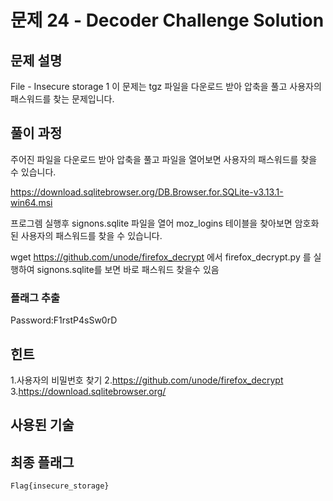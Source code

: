 # 문제 24 - Decoder Challenge Solution

## 문제 설명
File - Insecure storage 1
이 문제는 tgz 파일을 다운로드 받아 압축을 풀고 사용자의 패스워드를 찾는 문제입니다.

## 풀이 과정
주어진 파일을 다운로드 받아 압축을 풀고 파일을 열어보면 사용자의 패스워드를 찾을 수 있습니다.

https://download.sqlitebrowser.org/DB.Browser.for.SQLite-v3.13.1-win64.msi

프로그렘 실행후 signons.sqlite 파일을 열어 moz_logins 테이블을 찾아보면 암호화된 사용자의 패스워드를 찾을 수 있습니다.

wget https://github.com/unode/firefox_decrypt 에서 firefox_decrypt.py 를 실행하여 signons.sqlite를 보면 바로 패스워드 찾을수 있음


### 플래그 추출

Password:F1rstP4sSw0rD

## 힌트
1.사용자의 비밀번호 찾기
2.https://github.com/unode/firefox_decrypt
3.https://download.sqlitebrowser.org/

## 사용된 기술



## 최종 플래그
```
Flag{insecure_storage}
```